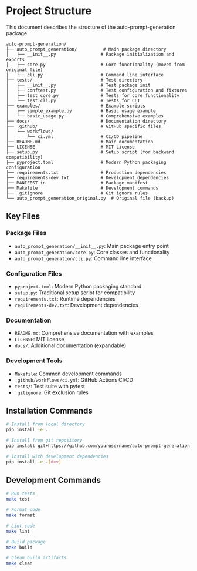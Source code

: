 # Project Structure

This document describes the structure of the auto-prompt-generation package.

```
auto-prompt-generation/
├── auto_prompt_generation/          # Main package directory
│   ├── __init__.py                 # Package initialization and exports
│   ├── core.py                     # Core functionality (moved from original file)
│   └── cli.py                      # Command line interface
├── tests/                          # Test directory
│   ├── __init__.py                 # Test package init
│   ├── conftest.py                 # Test configuration and fixtures
│   ├── test_core.py                # Tests for core functionality
│   └── test_cli.py                 # Tests for CLI
├── examples/                       # Example scripts
│   ├── simple_example.py           # Basic usage example
│   └── basic_usage.py              # Comprehensive examples
├── docs/                           # Documentation directory
├── .github/                        # GitHub specific files
│   └── workflows/
│       └── ci.yml                  # CI/CD pipeline
├── README.md                       # Main documentation
├── LICENSE                         # MIT License
├── setup.py                        # Setup script (for backward compatibility)
├── pyproject.toml                  # Modern Python packaging configuration
├── requirements.txt                # Production dependencies
├── requirements-dev.txt            # Development dependencies
├── MANIFEST.in                     # Package manifest
├── Makefile                        # Development commands
├── .gitignore                      # Git ignore rules
└── auto_prompt_generation_original.py  # Original file (backup)
```

## Key Files

### Package Files
- `auto_prompt_generation/__init__.py`: Main package entry point
- `auto_prompt_generation/core.py`: Core classes and functionality
- `auto_prompt_generation/cli.py`: Command line interface

### Configuration Files
- `pyproject.toml`: Modern Python packaging standard
- `setup.py`: Traditional setup script for compatibility
- `requirements.txt`: Runtime dependencies
- `requirements-dev.txt`: Development dependencies

### Documentation
- `README.md`: Comprehensive documentation with examples
- `LICENSE`: MIT license
- `docs/`: Additional documentation (expandable)

### Development Tools
- `Makefile`: Common development commands
- `.github/workflows/ci.yml`: GitHub Actions CI/CD
- `tests/`: Test suite with pytest
- `.gitignore`: Git exclusion rules

## Installation Commands

```bash
# Install from local directory
pip install -e .

# Install from git repository
pip install git+https://github.com/yourusername/auto-prompt-generation.git

# Install with development dependencies
pip install -e .[dev]
```

## Development Commands

```bash
# Run tests
make test

# Format code
make format

# Lint code
make lint

# Build package
make build

# Clean build artifacts
make clean
```
